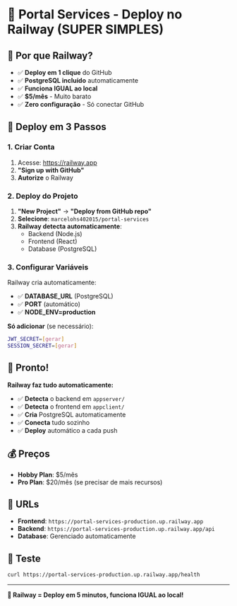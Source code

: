 # 🚀 Portal Services - Deploy no Railway (SUPER SIMPLES)

## 🎯 Por que Railway?
- ✅ **Deploy em 1 clique** do GitHub
- ✅ **PostgreSQL incluído** automaticamente
- ✅ **Funciona IGUAL ao local**
- ✅ **$5/mês** - Muito barato
- ✅ **Zero configuração** - Só conectar GitHub

## 🚀 Deploy em 3 Passos

### **1. Criar Conta**
1. Acesse: https://railway.app
2. **"Sign up with GitHub"**
3. **Autorize** o Railway

### **2. Deploy do Projeto**
1. **"New Project"** → **"Deploy from GitHub repo"**
2. **Selecione**: `marcelohs402015/portal-services`
3. **Railway detecta automaticamente**:
   - Backend (Node.js)
   - Frontend (React)
   - Database (PostgreSQL)

### **3. Configurar Variáveis**
Railway cria automaticamente:
- ✅ **DATABASE_URL** (PostgreSQL)
- ✅ **PORT** (automático)
- ✅ **NODE_ENV=production**

**Só adicionar** (se necessário):
```bash
JWT_SECRET=[gerar]
SESSION_SECRET=[gerar]
```

## 🎉 Pronto!

**Railway faz tudo automaticamente:**
- ✅ **Detecta** o backend em `appserver/`
- ✅ **Detecta** o frontend em `appclient/`
- ✅ **Cria** PostgreSQL automaticamente
- ✅ **Conecta** tudo sozinho
- ✅ **Deploy** automático a cada push

## 💰 Preços
- **Hobby Plan**: $5/mês
- **Pro Plan**: $20/mês (se precisar de mais recursos)

## 🔗 URLs
- **Frontend**: `https://portal-services-production.up.railway.app`
- **Backend**: `https://portal-services-production.up.railway.app/api`
- **Database**: Gerenciado automaticamente

## 🧪 Teste
```bash
curl https://portal-services-production.up.railway.app/health
```

---

**🎯 Railway = Deploy em 5 minutos, funciona IGUAL ao local!**
